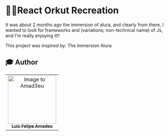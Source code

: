 # 👷‍♂React Orkut Recreation

It was about 2 months ago the immersion of alura, and clearly from there, I wanted to look for frameworks and (variations; non-technical name) of Js, and I'm really enjoying it!!



This project was inspired by: The Immersion Alura


## :mortar_board: Author

<table align="center">
    <tr>
        <td align="center">
            <a href="https://github.com/Amad3eu">
                <img src="https://avatars.githubusercontent.com/u/85834483?v=4" width="150px;" alt="Image to Amad3eu" />
                <br />
                <sub><b>Luiz Felipe Amadeu</b></sub>
          </a>

